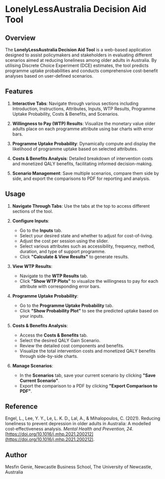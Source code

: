 # LonelyLessAustralia Decision Aid Tool

## Overview

The **LonelyLessAustralia Decision Aid Tool** is a web-based application designed to assist policymakers and stakeholders in evaluating different scenarios aimed at reducing loneliness among older adults in Australia. By utilising Discrete Choice Experiment (DCE) estimates, the tool predicts programme uptake probabilities and conducts comprehensive cost-benefit analyses based on user-defined scenarios.

## Features

1. **Interactive Tabs**: Navigate through various sections including Introduction, Instructions, Attributes, Inputs, WTP Results, Programme Uptake Probability, Costs & Benefits, and Scenarios.

2. **Willingness to Pay (WTP) Results**: Visualize the monetary value older adults place on each programme attribute using bar charts with error bars.

3. **Programme Uptake Probability**: Dynamically compute and display the likelihood of programme uptake based on selected attributes.

4. **Costs & Benefits Analysis**: Detailed breakdown of intervention costs and monetized QALY benefits, facilitating informed decision-making.

5. **Scenario Management**: Save multiple scenarios, compare them side by side, and export the comparisons to PDF for reporting and analysis.

## Usage

1. **Navigate Through Tabs**: Use the tabs at the top to access different sections of the tool.

2. **Configure Inputs**:
   - Go to the **Inputs** tab.
   - Select your desired state and whether to adjust for cost-of-living.
   - Adjust the cost per session using the slider.
   - Select various attributes such as accessibility, frequency, method, duration, and type of support programme.
   - Click **"Calculate & View Results"** to generate results.

3. **View WTP Results**:
   - Navigate to the **WTP Results** tab.
   - Click **"Show WTP Plots"** to visualize the willingness to pay for each attribute with corresponding error bars.

4. **Programme Uptake Probability**:
   - Go to the **Programme Uptake Probability** tab.
   - Click **"Show Probability Plot"** to see the predicted uptake based on your inputs.

5. **Costs & Benefits Analysis**:
   - Access the **Costs & Benefits** tab.
   - Select the desired QALY Gain Scenario.
   - Review the detailed cost components and benefits.
   - Visualize the total intervention costs and monetized QALY benefits through side-by-side charts.

6. **Manage Scenarios**:
   - In the **Scenarios** tab, save your current scenario by clicking **"Save Current Scenario"**.
   - Export the comparison to a PDF by clicking **"Export Comparison to PDF"**.

## Reference

Engel, L., Lee, Y. Y., Le, L. K. D., Lal, A., & Mihalopoulos, C. (2021). Reducing loneliness to prevent depression in older adults in Australia: A modelled cost-effectiveness analysis. *Mental Health and Prevention, 24*. [https://doi.org/10.1016/j.mhp.2021.200212](https://doi.org/10.1016/j.mhp.2021.200212).

## Author

Mesfin Genie, Newcastle Business School, The University of Newcastle, Australia

